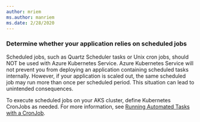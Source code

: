 ```yaml
---
author: mriem
ms.author: manriem
ms.date: 2/28/2020
---
```


### Determine whether your application relies on scheduled jobs

Scheduled jobs, such as Quartz Scheduler tasks or Unix cron jobs, should NOT be used with Azure Kubernetes Service. Azure Kubernetes Service will not prevent you from deploying an application containing scheduled tasks internally. However, if your application is scaled out, the same scheduled job may run more than once per scheduled period. This situation can lead to unintended consequences.

To execute scheduled jobs on your AKS cluster, define Kubernetes CronJobs as needed. For more information, see [Running Automated Tasks with a CronJob](https://kubernetes.io/docs/tasks/job/automated-tasks-with-cron-jobs/).
